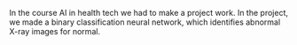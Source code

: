In the course AI in health tech we had to make a project work. In the project, we made a binary classification neural network, which identifies abnormal X-ray images for normal.
